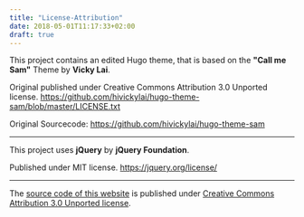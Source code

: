 ```yaml
---
title: "License-Attribution"
date: 2018-05-01T11:17:33+02:00
draft: true
---
```


This project contains an edited Hugo theme, that is based on the **"Call me Sam"** Theme by **Vicky Lai**. 

Original published under Creative Commons Attribution 3.0 Unported license. https://github.com/hivickylai/hugo-theme-sam/blob/master/LICENSE.txt  

Original Sourcecode: https://github.com/hivickylai/hugo-theme-sam  
  
---
  
This project uses **jQuery** by **jQuery Foundation**.

Published under MIT license. https://jquery.org/license/

---

The [source code of this website](https://github.com/mfis/fimatas.de) is published under [Creative Commons Attribution 3.0 Unported license](https://creativecommons.org/licenses/by/3.0/).